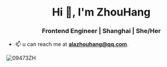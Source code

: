 <h1 align="center">Hi 👋, I'm ZhouHang</h1>

<h3 align="center">Frontend Engineer | Shanghai | She/Her</h3>

- 📫 u can reach me at **alazhouhang@qq.com**.

<p align="left"> <img src=https://github-readme-stats.vercel.app/api?username=09473ZH&show_icons=true alt=09473ZH /> </p>
